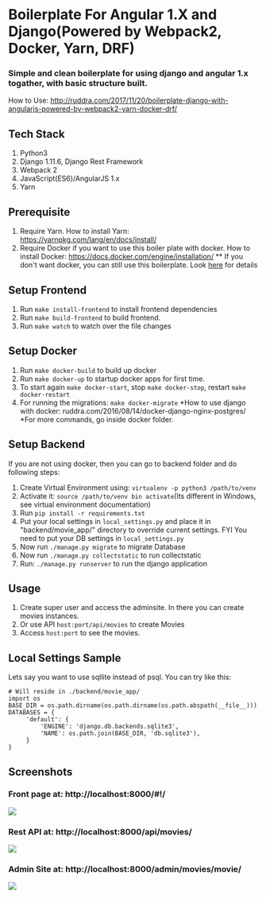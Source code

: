 # Boilerplate For Angular 1.X and Django(Powered by Webpack2, Docker, Yarn, DRF)
### Simple and clean boilerplate for using django and angular 1.x togather, with basic structure built.
How to Use: http://ruddra.com/2017/11/20/boilerplate-django-with-angularjs-powered-by-webpack2-yarn-docker-drf/

## Tech Stack
1. Python3
2. Django 1.11.6, Django Rest Framework
3. Webpack 2
4. JavaScript(ES6)/AngularJS 1.x
5. Yarn

## Prerequisite

1. Require Yarn. How to install Yarn: https://yarnpkg.com/lang/en/docs/install/
2. Require Docker if you want to use this boiler plate with docker. How to install Docker: https://docs.docker.com/engine/installation/
** If you don't want docker, you can still use this boilerplate. Look <a href="#setup-backend">here</a> for details

## Setup Frontend
1. Run `make install-frontend` to install frontend dependencies
2. Run `make build-frontend` to build frontend.
3. Run `make watch` to watch over the file changes

## Setup Docker
1. Run `make docker-build` to build up docker
2. Run `make docker-up` to startup docker apps for first time.
3. To start again `make docker-start`, stop `make docker-stop`, restart `make docker-restart`
4. For running the migrations: `make docker-migrate`
*How to use django with docker: ruddra.com/2016/08/14/docker-django-nginx-postgres/
*For more commands, go inside docker folder.

## Setup Backend
If you are not using docker, then you can go to backend folder and do following steps:
1. Create Virtual Environment using: `virtualenv -p python3 /path/to/venv`
2. Activate it: `source /path/to/venv bin activate`(Its different in Windows, see virtual environment documentation)
3. Run `pip install -r requirements.txt`
4. Put your local settings in `local_settings.py` and place it in "backend/movie_app/" directory to override current settings. FYI You need to put your DB settings in `local_settings.py`
5. Now run `./manage.py migrate` to migrate Database
6. Now run `./manage.py collectstatic` to run collectstatic
7. Run: `./manage.py runserver` to run the django application

## Usage
1. Create super user and access the adminsite. In there you can create movies instances.
2. Or use API `host:port/api/movies` to create Movies
3. Access `host:port` to see the movies.

## Local Settings Sample
Lets say you want to use sqllite instead of psql. You can try like this:

```
# Will reside in ./backend/movie_app/
import os
BASE_DIR = os.path.dirname(os.path.dirname(os.path.abspath(__file__)))
DATABASES = {
     'default': {
         'ENGINE': 'django.db.backends.sqlite3',
         'NAME': os.path.join(BASE_DIR, 'db.sqlite3'),
     }
}

```

## Screenshots
### Front page at: http://localhost:8000/#!/
<img src="https://github.com/ruddra/django-angular-boilerplate/blob/master/screenshots/angular-app.png?raw=true">

### Rest API at: http://localhost:8000/api/movies/
<img src="https://github.com/ruddra/django-angular-boilerplate/blob/master/screenshots/api-get-put.png?raw=true">

### Admin Site at: http://localhost:8000/admin/movies/movie/
<img src="https://github.com/ruddra/django-angular-boilerplate/blob/master/screenshots/admin-site.png?raw=true">
